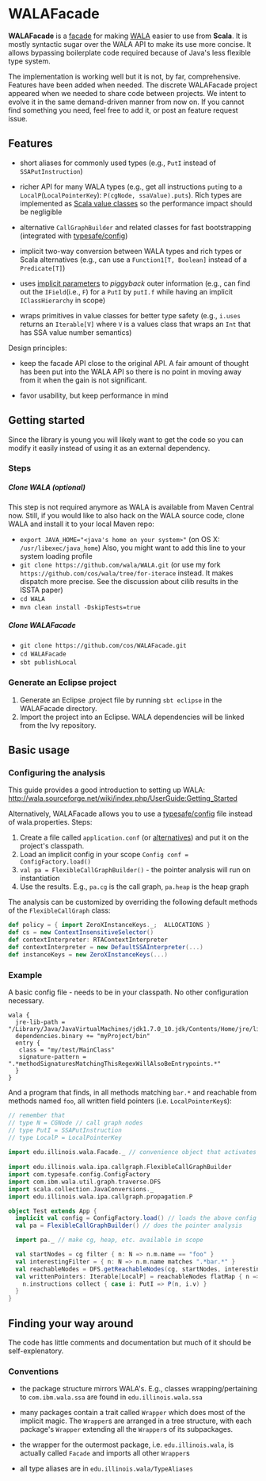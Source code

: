 # WALAFacade

**WALAFacade** is a [facade](http://en.wikipedia.org/wiki/Facade_pattern) for making [WALA](http://wala.sourceforge.net) easier to use from **Scala**.
It is mostly syntactic sugar over the WALA API to make its use more concise. It allows bypassing boilerplate code required because of Java's less flexible type system.

The implementation is working well but it is not, by far, comprehensive. Features have been added when needed. The discrete WALAFacade project appeared when we needed to share code between projects.
We intent to evolve it in the same demand-driven manner from now on. If you cannot find something you need, feel free to add it, or post an feature request issue.

## Features

- short aliases for commonly used types (e.g., `PutI` instead of `SSAPutInstruction`)

-   richer API for many WALA types (e.g., get all instructions `put`ing to a `LocalP`(`LocalPointerKey`): `P(cgNode, ssaValue).puts`). 
    Rich types are implemented as [Scala value classes](http://docs.scala-lang.org/sips/pending/value-classes.html) so the performance impact should be negligible

- alternative `CallGraphBuilder` and related classes for fast bootstrapping (integrated with [typesafe/config](https://github.com/typesafehub/config))

- implicit two-way conversion between WALA types and rich types or Scala alternatives (e.g., can use a `Function1[T, Boolean]` instead of a `Predicate[T]`)

- uses [implicit parameters](http://www.scala-lang.org/node/114) to *piggyback* outer information (e.g., can find out the `IField`(i.e., `F`) for a `PutI` by `putI.f` while having an implicit `IClassHierarchy` in scope)

- wraps primitives in value classes for better type safety (e.g., `i.uses` returns an `Iterable[V]` where `V` is a values class that wraps an `Int` that has SSA value number semantics)

Design principles:
- keep the facade API close to the original API. A fair amount of thought has been put into the WALA API so there is no point in moving away from it when the gain is not significant. 

- favor usability, but keep performance in mind

## Getting started

Since the library is young you will likely want to get the code so you can modify it easily instead of using it as an external dependency.

### Steps

##### Clone WALA (optional)

This step is not required anymore as WALA is available from Maven Central now. Still, if you would like to also hack on the WALA source code, clone WALA and install it to your local Maven repo:

 - `export JAVA_HOME="<java's home on your system>"` (on OS X: `/usr/libexec/java_home`) Also, you might want to add this line to your system loading profile
 - `git clone https://github.com/wala/WALA.git` (or use my fork `https://github.com/cos/wala/tree/for-iterace` instead. It makes dispatch more precise. See the discussion about cilib results in the ISSTA paper)
 - `cd WALA`
 - `mvn clean install -DskipTests=true` 
    
##### Clone WALAFacade 
 - `git clone https://github.com/cos/WALAFacade.git`
 - `cd WALAFacade`
 - `sbt publishLocal`

### Generate an Eclipse project

1. Generate an Eclipse .project file by running `sbt eclipse` in the WALAFacade directory.
2. Import the project into an Eclipse. WALA dependencies will be linked from the Ivy repository.

## Basic usage

### Configuring the analysis

This guide provides a good introduction to setting up WALA: http://wala.sourceforge.net/wiki/index.php/UserGuide:Getting_Started

Alternatively, WALAFacade allows you to use a [typesafe/config](https://github.com/typesafehub/config) file instead of wala.properties. Steps:

1. Create a file called `application.conf` (or [alternatives](https://github.com/typesafehub/config#standard-behavior)) and put it on the project's classpath. 
2. Load an implicit config in your scope `Config conf = ConfigFactory.load()`
3. `val pa = FlexibleCallGraphBuilder()` - the pointer analysis will run on instantiation
4. Use the results. E.g., `pa.cg` is the call graph, `pa.heap` is the heap graph

The analysis can be customized by overriding the following default methods of the `FlexibleCallGraph` class:
```scala
def policy = { import ZeroXInstanceKeys._;  ALLOCATIONS }
def cs = new ContextInsensitiveSelector()
def contextInterpreter: RTAContextInterpreter
def contextInterpreter = new DefaultSSAInterpreter(...)
def instanceKeys = new ZeroXInstanceKeys(...)
```

### Example

A basic config file - needs to be in your classpath. No other configuration necessary.
```
wala {
  jre-lib-path = "/Library/Java/JavaVirtualMachines/jdk1.7.0_10.jdk/Contents/Home/jre/lib/rt.jar"
  dependencies.binary += "myProject/bin"
  entry {
   class = "my/test/MainClass"
   signature-pattern = ".*methodSignaturesMatchingThisRegexWillAlsoBeEntrypoints.*"
  }
}
```

And a program that finds, in all methods matching `bar.*` and reachable from methods named `foo`, all written field pointers (i.e. `LocalPointerKey`s):

```scala
// remember that 
// type N = CGNode // call graph nodes
// type PutI = SSAPutInstruction
// type LocalP = LocalPointerKey
  
import edu.illinois.wala.Facade._ // convenience object that activates all implicit converters
 
import edu.illinois.wala.ipa.callgraph.FlexibleCallGraphBuilder
import com.typesafe.config.ConfigFactory
import com.ibm.wala.util.graph.traverse.DFS
import scala.collection.JavaConversions._
import edu.illinois.wala.ipa.callgraph.propagation.P

object Test extends App {
  implicit val config = ConfigFactory.load() // loads the above config file
  val pa = FlexibleCallGraphBuilder() // does the pointer analysis

  import pa._ // make cg, heap, etc. available in scope

  val startNodes = cg filter { n: N => n.m.name == "foo" }
  val interestingFilter = { n: N => n.m.name matches ".*bar.*" }
  val reachableNodes = DFS.getReachableNodes(cg, startNodes, interestingFilter)
  val writtenPointers: Iterable[LocalP] = reachableNodes flatMap { n =>
    n.instructions collect { case i: PutI => P(n, i.v) }
  }
}
```

## Finding your way around

The code has little comments and documentation but much of it should be self-explenatory. 

### Conventions

- the package structure mirrors WALA's. E.g., classes wrapping/pertaining to `com.ibm.wala.ssa` are found in `edu.illinois.wala.ssa`

- many packages contain a trait called `Wrapper` which does most of the implicit magic. The `Wrapper`s are arranged in a tree structure, with each package's `Wrapper` extending all the `Wrapper`s of its subpackages.  

- the wrapper for the outermost package, i.e. `edu.illinois.wala`, is actually called `Facade` and imports all other `Wrapper`s

- all type aliases are in `edu.illinois.wala/TypeAliases`

